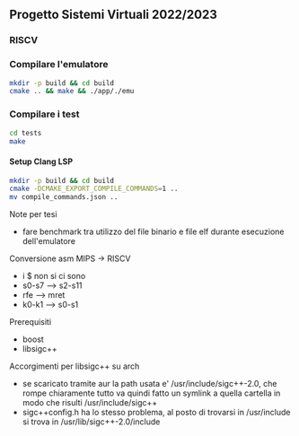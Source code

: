 ## Progetto Sistemi Virtuali 2022/2023
### RISCV

### Compilare l'emulatore
```bash
mkdir -p build && cd build
cmake .. && make && ./app/./emu
```

### Compilare i test
```bash 
cd tests
make
```

#### Setup Clang LSP
```bash
mkdir -p build && cd build
cmake -DCMAKE_EXPORT_COMPILE_COMMANDS=1 ..
mv compile_commands.json ..
```

Note per tesi
- fare benchmark tra utilizzo del file binario e file elf durante esecuzione
dell'emulatore

Conversione asm MIPS -> RISCV 
- i $ non si ci sono
- s0-s7 --> s2-s11
- rfe --> mret
- k0-k1 --> s0-s1

Prerequisiti
- boost
- libsigc++

Accorgimenti per libsigc++ su arch
- se scaricato tramite aur la path usata e' /usr/include/sigc++-2.0,
  che rompe chiaramente tutto
  va quindi fatto un symlink a quella cartella in modo che risulti
  /usr/include/sigc++
- sigc++config.h ha lo stesso problema, al posto di trovarsi in /usr/include
  si trova in /usr/lib/sigc++-2.0/include
